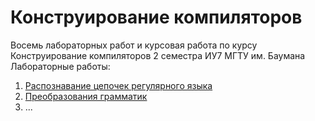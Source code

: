 # Конструирование компиляторов
Восемь лабораторных работ и курсовая работа по курсу Конструирование компиляторов 2 семестра ИУ7 МГТУ им. Баумана
Лабораторные работы:
1. [Распознавание цепочек регулярного языка](/Lab1) 
2. [Преобразования грамматик](/Lab2)
3. ...
